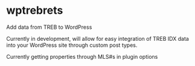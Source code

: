 wptrebrets
==========

Add data from TREB to WordPress

Currently in development, will allow for easy integration of TREB IDX data into your WordPress site through custom post types.

Currently getting properties through MLS#s in plugin options
